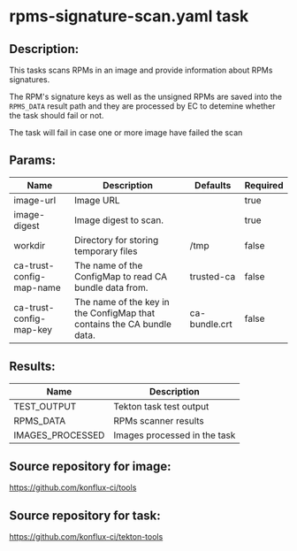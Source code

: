 # rpms-signature-scan.yaml task

## Description:
This tasks scans RPMs in an image and provide information about RPMs signatures.

The RPM's signature keys as well as the unsigned RPMs are saved into the `RPMS_DATA` 
result path and they are processed by EC to detemine whether the task should fail
or not.

The task will fail in case one or more image have failed the scan

## Params:

| Name                     | Description                                                            | Defaults      | Required |
|--------------------------|------------------------------------------------------------------------|---------------|----------|
| image-url                | Image URL                                                              |               | true     |
| image-digest             | Image digest to scan.                                                  |               | true     |
| workdir                  | Directory for storing temporary files                                  | /tmp          | false    |
| ca-trust-config-map-name | The name of the ConfigMap to read CA bundle data from.                 | trusted-ca    | false    |
| ca-trust-config-map-key  | The name of the key in the ConfigMap that contains the CA bundle data. | ca-bundle.crt | false    |

## Results:

| Name              | Description                  |
|-------------------|------------------------------|
| TEST_OUTPUT       | Tekton task test output      |
| RPMS_DATA         | RPMs scanner results         |
| IMAGES_PROCESSED  | Images processed in the task |

## Source repository for image:
https://github.com/konflux-ci/tools

## Source repository for task:
https://github.com/konflux-ci/tekton-tools
